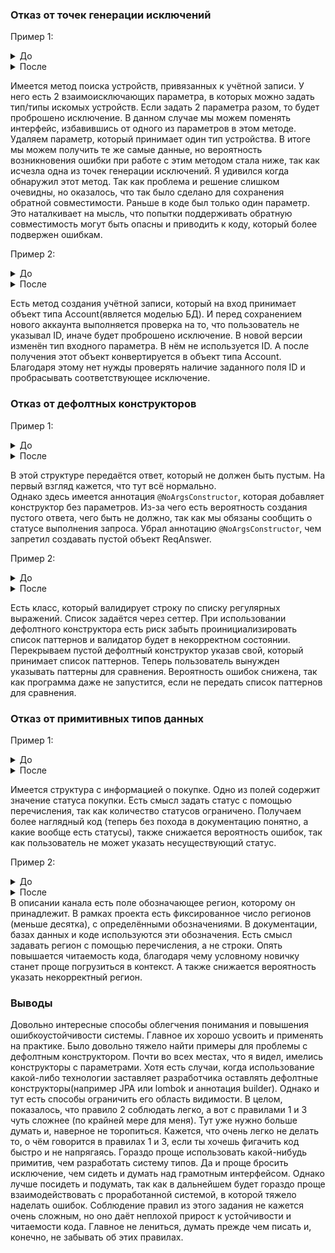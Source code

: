 ### Отказ от точек генерации исключений
Пример 1:
<details>
<summary>До</summary>

```java
 public List<DeviceDto> findDevicesByAccNumAndType(@NonNull String accountNumber, 
                                                   @Nullable String deviceType, 
                                                   @Nullable List<String> deviceTypes) {

    if (deviceType != null && deviceTypes != null) {
        throw new RuntimeException(ONLY_ONE_EXCLUSIVE_PARAM_ACCEPTED_ERROR_MESSAGE);
    }
    ...
}
```
</details>

<details>
<summary>После</summary>

```java
 public List<DeviceDto> findDevicesByAccNumAndType(@NonNull String accountNumber,
                                                   @Nullable List<String> deviceTypes) {
    
    ...
}
```
</details>

Имеется метод поиска устройств, привязанных к учётной записи. У него есть 2 взаимоисключающих параметра, в которых можно задать тип/типы искомых устройств.
Если задать 2 параметра разом, то будет проброшено исключение. В данном случае мы можем поменять интерфейс, избавившись от одного из параметров в этом методе.
Удаляем параметр, который принимает один тип устройства. 
В итоге мы можем получить те же самые данные, но вероятность возникновения ошибки при работе с этим методом стала ниже, так как исчезла одна из точек генерации исключений.
Я удивился когда обнаружил этот метод. Так как проблема и решение слишком очевидны, но оказалось, что так было сделано для сохранения обратной совместимости. 
Раньше в коде был только один параметр.  
Это наталкивает на мысль, что попытки поддерживать обратную совместимость могут быть опасны и приводить к коду, который более подвержен ошибкам.

Пример 2:
<details>
<summary>До</summary>

```java
public ResponseEntity<Account> create(@RequestBody Account newAccount) {
    if (newAccount.getId() != 0) {
        throw new AccountStorageException("Don't specify ID for create method");
    }
    final Account savedAccount = accountRepository.saveAndFlush(newAccount);
    final URI location = ServletUriComponentsBuilder.fromCurrentRequest().path("/{id}")
            .buildAndExpand(savedAccount.getId()).toUri();
    return ResponseEntity.created(location).body(savedAccount);
}
```
</details>

<details>
<summary>После</summary>

```java
public ResponseEntity<Account> create(@RequestBody NewAccountDto newAccountDto) {
    Account newAccount = newAccountDtoToAccountConverter.convert(newAccountDto);
    final Account savedAccount = accountRepository.saveAndFlush(newAccount);
    final URI location = ServletUriComponentsBuilder.fromCurrentRequest().path("/{id}")
            .buildAndExpand(savedAccount.getId()).toUri();
    return ResponseEntity.created(location).body(savedAccount);
}
```
</details>

Есть метод создания учётной записи, который на вход принимает объект типа Account(является моделью БД). 
И перед сохранением нового аккаунта выполняется проверка на то, что пользователь не указывал ID, иначе будет проброшено исключение.
В новой версии изменён тип входного параметра. В нём не используется ID. А после получения этот объект конвертируется в объект типа Account.  
Благодаря этому нет нужды проверять наличие заданного поля ID и пробрасывать соответствующее исключение.

### Отказ от дефолтных конструкторов
Пример 1:
<details>
<summary>До</summary>

```java
@Getter
@ToString
@NoArgsConstructor
@EqualsAndHashCode
public class ReqAnswer {
    /**
     * Статус выполнения запроса.
     */
    private int reqStatus;
    /**
     * Комментарий или сообщение об ошибке. Лимит - 512 символов.
     */
    private String reqNote;

    public ReqAnswer(Integer reqStatus, String reqNote) {
        this.reqStatus = reqStatus;
        this.reqNote = (reqNote != null && reqNote.length() > 512)
                ? reqNote.substring(0, 512)
                : reqNote;
    }
}
```
</details>

<details>
<summary>После</summary>

```java
@Getter
@ToString
@EqualsAndHashCode
public class ReqAnswer {
    /**
     * Статус выполнения запроса.
     */
    private int reqStatus;
    /**
     * Комментарий или сообщение об ошибке. Лимит - 512 символов.
     */
    private String reqNote;

    public ReqAnswer(Integer reqStatus, String reqNote) {
        this.reqStatus = reqStatus;
        this.reqNote = (reqNote != null && reqNote.length() > 512)
                ? reqNote.substring(0, 512)
                : reqNote;
    }
}
```
</details>

В этой структуре передаётся ответ, который не должен быть пустым. На первый взгляд кажется, что тут всё нормально.  
Однако здесь имеется аннотация `@NoArgsConstructor`, которая добавляет конструктор без параметров. Из-за чего есть вероятность создания пустого ответа, чего быть не должно, так как мы обязаны сообщить о статусе выполнения запроса.
Убрал аннотацию `@NoArgsConstructor`, чем запретил создавать пустой объект ReqAnswer. 

Пример 2:
<details>
<summary>До</summary>

```java
public class RegexValidator {

    private List<Pattern> patterns;
    ...
    //validation methods
}
```
</details>

<details>
<summary>После</summary>

```java
public class RegexValidator {

    private final List<Pattern> patterns;

    public RegexValidator(List<Pattern> patterns) {
        this.patterns = patterns;
    }
    ...
    //validation methods
}
```
</details>

Есть класс, который валидирует строку по списку регулярных выражений. Список задаётся через сеттер.
При использовании дефолтного конструктора есть риск забыть проинициализировать список паттернов и валидатор будет в некорректном состоянии.
Перекрываем пустой дефолтный конструктор указав свой, который принимает список паттернов. Теперь пользователь вынужден указывать паттерны для сравнения.
Вероятность ошибок снижена, так как программа даже не запустится, если не передать список паттернов для сравнения.

### Отказ от примитивных типов данных
Пример 1:
<details>
<summary>До</summary>

```java
 public class PurchaseDto {
    ...
    private String status;
    ...
}
```
</details>

<details>
<summary>После</summary>

```java
 public class PurchaseDto {
    ...
    private Status status;
    ...
}

public enum Status {
    TEMPORARY,
    CONFIRMED,
    CANCELLED,
    EXCHANGED
}
```
</details>

Имеется структура с информацией о покупке. Одно из полей содержит значение статуса покупки. 
Есть смысл задать статус с помощью перечисления, так как количество статусов ограничено. 
Получаем более наглядный код (теперь без похода в документацию понятно, а какие вообще есть статусы), также снижается вероятность ошибок, так как пользователь не может указать несуществующий статус.

Пример 2:
<details>
<summary>До</summary>

```java
...
public class Channel {
    ...
    private final String region;
}
```
</details>

<details>
<summary>После</summary>

```java
...
public class Channel {
    ...
    private final Region region;
}

public enum Region {
    STH,
    MOS,
    CT,
    SIB,
    VLG,
    NW,
    URAL,
    DV
}
```
</details>
В описании канала есть поле обозначающее регион, которому он принадлежит. В рамках проекта есть фиксированное число регионов (меньше десятка), с определёнными обозначениями.
В документации, базах данных и коде используются эти обозначения. Есть смысл задавать регион с помощью перечисления, а не строки. 
Опять повышается читаемость кода, благодаря чему условному новичку станет проще погрузиться в контекст. А также снижается вероятность указать некорректный регион.    

### Выводы
Довольно интересные способы облегчения понимания и повышения ошибкоустойчивости системы. Главное их хорошо усвоить и применять на практике.
Было довольно тяжело найти примеры для проблемы с дефолтным конструктором. Почти во всех местах, что я видел, имелись конструкторы с параметрами. 
Хотя есть случаи, когда использование какой-либо технологии заставляет разработчика оставлять дефолтные конструкторы(например JPA или lombok и аннотация builder). 
Однако и тут есть способы ограничить его область видимости.
В целом, показалось, что правило 2 соблюдать легко, а вот с правилами 1 и 3 чуть сложнее (по крайней мере для меня).
Тут уже нужно больше думать и, наверное не торопиться.
Кажется, что очень легко не делать то, о чём говорится в правилах 1 и 3, если ты хочешь фигачить код быстро и не напрягаясь.
Гораздо проще использовать какой-нибудь примитив, чем разработать систему типов. Да и проще бросить исключение, чем сидеть и думать над грамотным интерфейсом.
Однако лучше посидеть и подумать, так как в дальнейшем будет гораздо проще взаимодействовать с проработанной системой, в которой тяжело наделать ошибок.
Соблюдение правил из этого задания не кажется очень сложным, но оно даёт неплохой прирост к устойчивости и читаемости кода. 
Главное не лениться, думать прежде чем писать и, конечно, не забывать об этих правилах.
